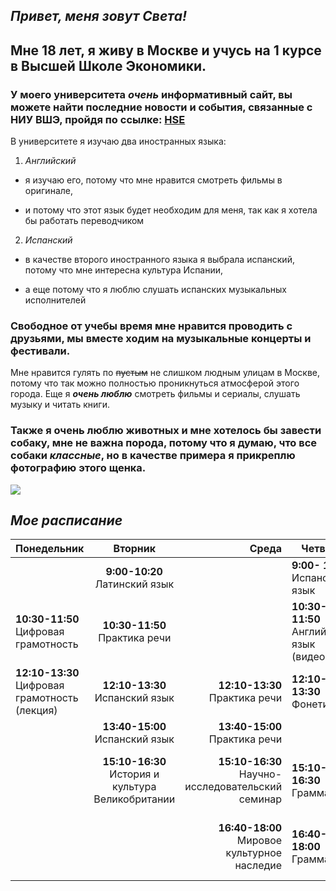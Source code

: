 ## *Привет, меня зовут Света!*
## Мне 18 лет, я живу в Москве и учусь на 1 курсе в Высшей Школе Экономики. 
### У моего университета ***очень*** информативный сайт, вы можете найти последние новости и события, связанные с НИУ ВШЭ, пройдя по ссылке: [HSE](https://www.hse.ru)
В университете я изучаю два иностранных языка:
1. *Английский*
+ я изучаю его, потому что мне нравится смотреть фильмы в оригинале, 
* и потому что этот язык будет необходим для меня, так как я хотела бы работать переводчиком
2. *Испанский*
+ в качестве второго иностранного языка я выбрала испанский, потому что мне интересна культура Испании,
* а еще потому что я люблю слушать испанских музыкальных исполнителей 
### Свободное от учебы время мне нравится проводить с друзьями, мы вместе ходим на музыкальные концерты и фестивали. 
Мне нравится гулять по ~~пустым~~ не слишком людным улицам в Москве, потому что так можно полностью проникнуться атмосферой этого города. Еще я ***_очень люблю_*** смотреть фильмы и сериалы, слушать музыку и читать книги.
### **Также я очень люблю животных и мне хотелось бы завести собаку, мне не важна порода, потому что я думаю, что все собаки ***классные***, но в качестве примера я прикреплю фотографию этого щенка.** 
![](https://data.whicdn.com/images/65418501/original.jpg)

## *Мое расписание*

|Понедельник|Вторник|Среда|Четверг|Пятница
|---|:---:|---:|---|:---|
| |**9:00-10:20** Латинский язык||**9:00- 10:20** Испанский язык||
|**10:30-11:50** Цифровая грамотность|**10:30-11:50** Практика речи||**10:30-11:50** Английский язык (видео)||
|**12:10-13:30** Цифровая грамотность (лекция)|**12:10-13:30** Испанский язык|**12:10-13:30** Практика речи|**12:10-13:30** Фонетика| |
| |**13:40-15:00** Испанский язык|**13:40-15:00** Практика речи||||
| |**15:10-16:30** История и культура Великобритании|**15:10-16:30** Научно-исследовательский семинар|**15:10-16:30** Грамматика|**15:10-16:30** Мировое культурное наследие (лекция)|
| | |**16:40-18:00** Мировое культурное наследие| **16:40-18:00** Грамматика|**16:40-18:00** История и культура Великобритании (лекция)|

